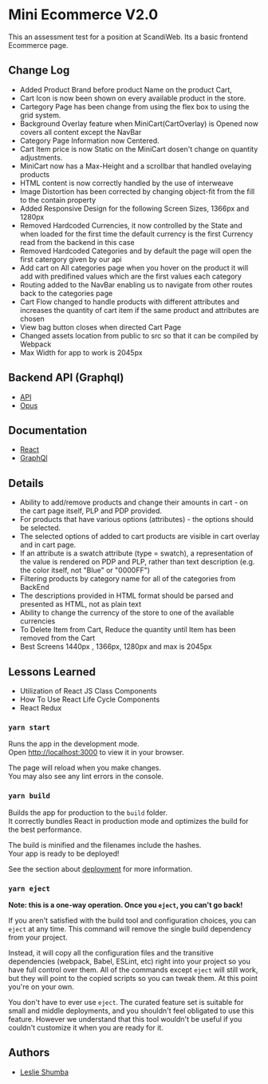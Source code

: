 # Mini Ecommerce V2.0

This an assessment test for a position at ScandiWeb. Its a basic frontend Ecommerce page.

## Change Log

- Added Product Brand before product Name on the product Cart,
- Cart Icon is now been shown on every available product in the store.
- Cartegory Page has been change from using the flex box to using the grid system.
- Background Overlay feature when MiniCart(CartOverlay) is Opened now covers all content except the
  NavBar
- Category Page Information now Centered.
- Cart Item price is now Static on the MiniCart dosen't change on quantity adjustments.
- MiniCart now has a Max-Height and a scrollbar that handled ovelaying products
- HTML content is now correctly handled by the use of interweave
- Image Distortion has been corrected by changing object-fit from the fill to the contain property
- Added Responsive Design for the following Screen Sizes, 1366px and 1280px
- Removed Hardcoded Currencies, it now controlled by the State and when loaded for the first time
  the default currency is the first Currency read from the backend in this case
- Removed Hardcoded Categories and by default the page will open the first catergory given by our
  api
- Add cart on All categories page when you hover on the product it will add with predifined values
  which are the first values each category
- Routing added to the NavBar enabling us to navigate from other routes back to the categories page
- Cart Flow changed to handle products with different attributes and increases the quantity of cart
  item if the same product and attributes are chosen
- View bag button closes when directed Cart Page
- Changed assets location from public to src so that it can be compiled by Webpack
- Max Width for app to work is 2045px

## Backend API (Graphql)

- [API](https://github.com/scandiweb/junior-react-endpoint)
- [Opus](https://www.npmjs.com/package/@tilework/opus)

## Documentation

- [React](https://reactjs.org/docs/getting-started.html)
- [GraphQl](https://graphql.org/learn/)

## Details

- Ability to add/remove products and change their amounts in cart - on the cart page itself, PLP and
  PDP provided.
- For products that have various options (attributes) - the options should be selected.
- The selected options of added to cart products are visible in cart overlay and in cart page.
- If an attribute is a swatch attribute (type = swatch), a representation of the value is rendered
  on PDP and PLP, rather than text description (e.g. the color itself, not "Blue" or "0000FF")
- Filtering products by category name for all of the categories from BackEnd
- The descriptions provided in HTML format should be parsed and presented as HTML, not as plain text
- Ability to change the currency of the store to one of the available currencies
- To Delete Item from Cart, Reduce the quantity until Item has been removed from the Cart
- Best Screens 1440px , 1366px, 1280px and max is 2045px

## Lessons Learned

- Utilization of React JS Class Components
- How To Use React Life Cycle Components
- React Redux

### `yarn start`

Runs the app in the development mode.\
Open [http://localhost:3000](http://localhost:3000) to view it in your browser.

The page will reload when you make changes.\
You may also see any lint errors in the console.

### `yarn build`

Builds the app for production to the `build` folder.\
It correctly bundles React in production mode and optimizes the build for the best performance.

The build is minified and the filenames include the hashes.\
Your app is ready to be deployed!

See the section about [deployment](https://facebook.github.io/create-react-app/docs/deployment) for
more information.

### `yarn eject`

**Note: this is a one-way operation. Once you `eject`, you can't go back!**

If you aren't satisfied with the build tool and configuration choices, you can `eject` at any time.
This command will remove the single build dependency from your project.

Instead, it will copy all the configuration files and the transitive dependencies (webpack, Babel,
ESLint, etc) right into your project so you have full control over them. All of the commands except
`eject` will still work, but they will point to the copied scripts so you can tweak them. At this
point you're on your own.

You don't have to ever use `eject`. The curated feature set is suitable for small and middle
deployments, and you shouldn't feel obligated to use this feature. However we understand that this
tool wouldn't be useful if you couldn't customize it when you are ready for it.

## Authors

- [Leslie Shumba](https://github.com/layan2k)
